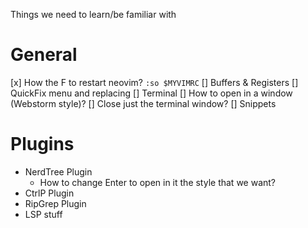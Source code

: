 Things we need to learn/be familiar with

# General
[x] How the F to restart neovim? `:so $MYVIMRC`
[] Buffers & Registers
[] QuickFix menu and replacing
[] Terminal
  [] How to open in a window (Webstorm style)?
  [] Close just the terminal window?
[] Snippets


# Plugins
- NerdTree Plugin
    - How to change Enter to open in it the style that we want?
- CtrlP Plugin
- RipGrep Plugin
- LSP stuff

